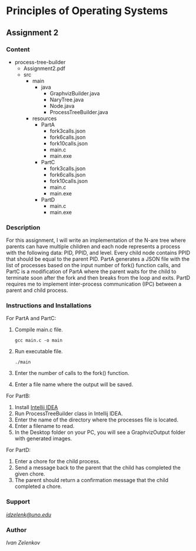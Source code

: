 # Principles of Operating Systems

## Assignment 2

### Content
- process-tree-builder
    - Assignment2.pdf
    - src
        - main
            - java 
              - GraphvizBuilder.java
              - NaryTree.java
              - Node.java
              - ProcessTreeBuilder.java
        - resources
            - PartA
              - fork3calls.json
              - fork6calls.json
              - fork10calls.json
              - main.c
              - main.exe
            - PartC
              - fork3calls.json
              - fork6calls.json
              - fork10calls.json
              - main.c
              - main.exe
            - PartD
              - main.c
              - main.exe

### Description
For this assignment, I will write an implementation of the N-are tree where parents can have multiple children 
and each node represents a process with the following data: PID, PPID, and level. Every child node contains 
PPID that should be equal to the parent PID. PartA generates a JSON file with the list of processes based on 
the input number of fork() function calls, and PartC is a modification of PartA where the parent waits for 
the child to terminate soon after the fork and then breaks from the loop and exits. PartD requires me to implement 
inter-process communication (IPC) between a parent and child process.

### Instructions and Installations
For PartA and PartC:
1. Compile main.c file.

       gcc main.c -o main

2. Run executable file.

       ./main

3. Enter the number of calls to the fork() function.
4. Enter a file name where the output will be saved.

For PartB:
1. Install [Intellij IDEA](https://www.jetbrains.com/idea/download/#section=mac)
2. Run ProcessTreeBuilder class in Intellij IDEA.
3. Enter the name of the directory where the processes file is located.
4. Enter a filename to read.
5. In the Desktop folder on your PC, you will see a GraphvizOutput folder with generated images.

For PartD:
1. Enter a chore for the child process.
2. Send a message back to the parent that the child has completed the given chore.
3. The parent should return a confirmation message that the child completed a chore.

### Support
*idzelenk@uno.edu*

### Author
*Ivan Zelenkov*
